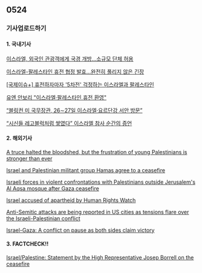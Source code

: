 ## 0524
### 기사업로드하기
#### 1. 국내기사

[이스라엘, 외국인 관광객에게 국경 개방…소규모 단체 허용](https://m.wowtv.co.kr/NewsCenter/News/Read?articleId=AKR20210523053300079#_enliple)

[이스라엘-팔레스타인 휴전 협정 발효...완전히 풀리지 않은 긴장](https://www.bbc.com/korean/international-57183373)

[[국제이슈+] 휴전하자마자 '5차전' 걱정하는 이스라엘과 팔레스타인](https://cm.asiae.co.kr/article/2021052308150192481)

[유엔 안보리 "이스라엘·팔레스타인 휴전 환영"](https://news.sbs.co.kr/news/endPage.do?news_id=N1006327790)

[“블링컨 미 국무장관, 26∼27일 이스라엘·요르단강 서안 방문”](https://biz.chosun.com/international/international_general/2021/05/22/WML7CEIVUJBM5N2GAI3DVYKTQ4/)

[“시신들 레고블럭처럼 쌓였다” 이스라엘 참사 순간의 증언](https://www.chosun.com/international/mideast-africa-latin/2021/04/30/4LKK2OB3GJFBLNEQ3T3L5MQ7KY/)

>

#### 2. 해외기사

[A truce halted the bloodshed, but the frustration of young Palestinians is stronger than ever](https://edition.cnn.com/2021/05/23/middleeast/israel-palestinians-truce-sheikh-jarrah-cmd-intl/index.html)

[Israel and Palestinian militant group Hamas agree to a ceasefire](https://edition.cnn.com/2021/05/20/middleeast/israel-palestinian-gaza-conflict-ceasefire-intl/index.html)

[Israeli forces in violent confrontations with Palestinians outside Jerusalem's Al Aqsa mosque after Gaza ceasefire](https://edition.cnn.com/2021/05/21/middleeast/israel-palestinian-conflict-friday-intl/index.html)

[Israel accused of apartheid by Human Rights Watch](https://edition.cnn.com/2021/04/27/middleeast/israel-apartheid-accusation-intl-hnk/index.html)

[Anti-Semitic attacks are being reported in US cities as tensions flare over the Israeli-Palestinian conflict](https://edition.cnn.com/2021/05/21/us/anti-semitic-attacks-new-york-los-angeles/index.html)

[Israel-Gaza: A conflict on pause as both sides claim victory](https://www.bbc.com/news/world-middle-east-57218428)

>

#### 3. FACTCHECK!!

[Israel/Palestine: Statement by the High Representative Josep Borrell on the ceasefire](https://eeas.europa.eu/headquarters/headquarters-homepage_en/98821/Israel/Palestine:%20Statement%20by%20the%20High%20Representative%20Josep%20Borrell%20on%20the%20ceasefire)

[]()